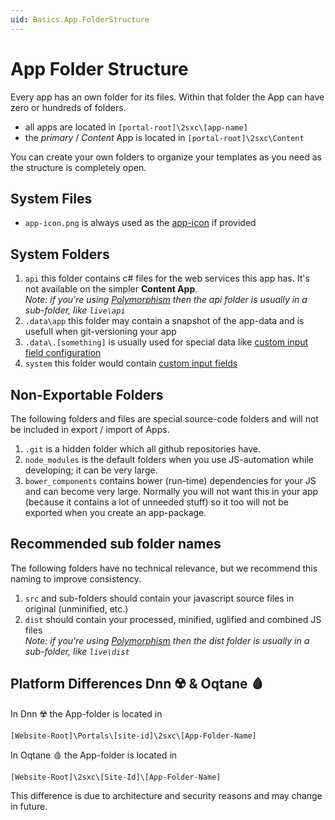 ```yaml
---
uid: Basics.App.FolderStructure
---
```


# App Folder Structure

Every app has an own folder for its files. Within that folder the App can have zero or hundreds of folders. 

* all apps are located in `[portal-root]\2sxc\[app-name]`
* the _primary_ / _Content_ App is located in `[portal-root]\2sxc\Content`

You can create your own folders to organize your templates as you need as the structure is completely open. 

## System Files

* `app-icon.png` is always used as the [app-icon](xref:Basics.App.Icons) if provided

## System Folders

1. `api` this folder contains c# files for the web services this app has. It's not available on the simpler **Content App**.  
    _Note: if you're using [Polymorphism](xref:Basics.Polymorphism.Index) then the api folder is usually in a sub-folder, like `live\api`_
1. `.data\app` this folder may contain a snapshot of the app-data and is usefull when git-versioning your app
1. `.data\.[something]` is usually used for special data like [custom input field configuration](xref:Basics.Browser.EditForm.CustomFields)
1. `system` this folder would contain [custom input fields](xref:Basics.Browser.EditForm.CustomFields)

## Non-Exportable Folders

The following folders and files are special source-code folders and will not be included in export / import of Apps.

1. `.git` is a hidden folder which all github repositories have.
1. `node_modules` is the default folders when you use JS-automation while developing; it can be very large. 
1. `bower_components` contains bower (run-time) dependencies for your JS and can become very large. Normally you will not want this in your app (because it contains a lot of unneeded stuff) so it too will not be exported when you create an app-package. 

## Recommended sub folder names

The following folders have no technical relevance, but we recommend this naming to improve consistency.
1. `src` and sub-folders should contain your javascript source files in original (unminified, etc.)
1. `dist` should contain your processed, minified, uglified and combined JS files  
    _Note: if you're using [Polymorphism](xref:Basics.Polymorphism.Index) then the dist folder is usually in a sub-folder, like `live\dist`_

## Platform Differences Dnn ☢️ & Oqtane 🩸

In Dnn ☢️ the App-folder is located in 

`[Website-Root]\Portals\[site-id]\2sxc\[App-Folder-Name]`

In Oqtane 🩸 the App-folder is located in

`[Website-Root]\2sxc\[Site-Id]\[App-Folder-Name]`

This difference is due to architecture and security reasons and may change in future. 